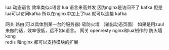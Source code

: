 lua
 动态语言  效率类似c语言
  lua 语言来高并发
  因为nginx是访问不了 kafka
  但是lua可以访问kafka
  所以在nginx中加上了lua 就可以连接 kafka
  
网关   路由(可以具体到某一台的服务器)   软防火墙  （输出动态页面） 
  如果是用zuul 来做的话，效率很低，远不如c语言。
  网关
  openresty   nginx和lua制作的  防火墙
  kong  
redis 和nginx 都可以支持模块的扩展  